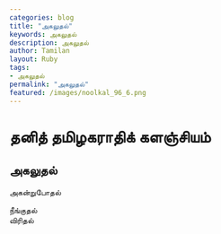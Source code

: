 ```yaml
---  
categories: blog  
title: "அகலுதல்"
keywords: அகலுதல்  
description: அகலுதல்
author: Tamilan  
layout: Ruby  
tags:     
- அகலுதல்
permalink: "அகலுதல்"  
featured: /images/noolkal_96_6.png  
--- 
```

# தனித் தமிழகராதிக் களஞ்சியம்
## அகலுதல்

அகன்றுபோதல்  
  
நீங்குதல்  
விரிதல்
